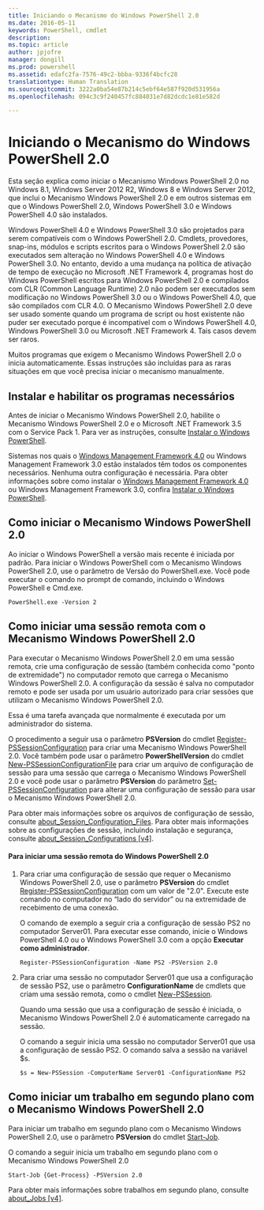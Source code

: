 ```yaml
---
title: Iniciando o Mecanismo do Windows PowerShell 2.0
ms.date: 2016-05-11
keywords: PowerShell, cmdlet
description: 
ms.topic: article
author: jpjofre
manager: dongill
ms.prod: powershell
ms.assetid: edafc2fa-7576-49c2-bbba-9336f4bcfc28
translationtype: Human Translation
ms.sourcegitcommit: 3222a0ba54e87b214c5ebf64e587f920d531956a
ms.openlocfilehash: 094c3c9f240457fc884031e7d82dcdc1e81e582d

---
```


# Iniciando o Mecanismo do Windows PowerShell 2.0
Esta seção explica como iniciar o Mecanismo Windows PowerShell 2.0 no Windows 8.1, Windows Server 2012 R2, Windows 8 e Windows Server 2012, que inclui o Mecanismo Windows PowerShell 2.0 e em outros sistemas em que o Windows PowerShell 2.0, Windows PowerShell 3.0 e Windows PowerShell 4.0 são instalados.

Windows PowerShell 4.0 e Windows PowerShell 3.0 são projetados para serem compatíveis com o Windows PowerShell 2.0. Cmdlets, provedores, snap-ins, módulos e scripts escritos para o Windows PowerShell 2.0 são executados sem alteração no Windows PowerShell 4.0 e Windows PowerShell 3.0. No entanto, devido a uma mudança na política de ativação de tempo de execução no Microsoft .NET Framework 4, programas host do Windows PowerShell escritos para Windows PowerShell 2.0 e compilados com CLR (Common Language Runtime) 2.0 não podem ser executados sem modificação no Windows PowerShell 3.0 ou o Windows PowerShell 4.0, que são compilados com CLR 4.0. O Mecanismo Windows PowerShell 2.0 deve ser usado somente quando um programa de script ou host existente não puder ser executado porque é incompatível com o Windows PowerShell 4.0, Windows PowerShell 3.0 ou Microsoft .NET Framework 4. Tais casos devem ser raros.

Muitos programas que exigem o Mecanismo Windows PowerShell 2.0 o inicia automaticamente. Essas instruções são incluídas para as raras situações em que você precisa iniciar o mecanismo manualmente.

## Instalar e habilitar os programas necessários
Antes de iniciar o Mecanismo Windows PowerShell 2.0, habilite o Mecanismo Windows PowerShell 2.0 e o Microsoft .NET Framework 3.5 com o Service Pack 1. Para ver as instruções, consulte [Instalar o Windows PowerShell](Installing-Windows-PowerShell.md).

Sistemas nos quais o [Windows Management Framework 4.0](http://go.microsoft.com/fwlink/?LinkID=293881) ou Windows Management Framework 3.0 estão instalados têm todos os componentes necessários. Nenhuma outra configuração é necessária. Para obter informações sobre como instalar o [Windows Management Framework 4.0](http://go.microsoft.com/fwlink/?LinkID=293881) ou Windows Management Framework 3.0, confira [Instalar o Windows PowerShell](Installing-Windows-PowerShell.md).

## Como iniciar o Mecanismo Windows PowerShell 2.0
Ao iniciar o Windows PowerShell a versão mais recente é iniciada por padrão. Para iniciar o Windows PowerShell com o Mecanismo Windows PowerShell 2.0, use o parâmetro de Versão do PowerShell.exe. Você pode executar o comando no prompt de comando, incluindo o Windows PowerShell e Cmd.exe.

```
PowerShell.exe -Version 2
```

## Como iniciar uma sessão remota com o Mecanismo Windows PowerShell 2.0
Para executar o Mecanismo Windows PowerShell 2.0 em uma sessão remota, crie uma configuração de sessão (também conhecida como "ponto de extremidade") no computador remoto que carrega o Mecanismo Windows PowerShell 2.0. A configuração da sessão é salva no computador remoto e pode ser usada por um usuário autorizado para criar sessões que utilizam o Mecanismo Windows PowerShell 2.0.

Essa é uma tarefa avançada que normalmente é executada por um administrador do sistema.

O procedimento a seguir usa o parâmetro **PSVersion** do cmdlet [Register-PSSessionConfiguration](https://technet.microsoft.com/en-us/library/e9152ae2-bd6d-4056-9bc7-dc1893aa29ea) para criar uma Mecanismo Windows PowerShell 2.0. Você também pode usar o parâmetro **PowerShellVersion** do cmdlet [New-PSSessionConfigurationFile](https://technet.microsoft.com/en-us/library/5f3e3633-6e90-479c-aea9-ba45a1954866) para criar um arquivo de configuração de sessão para uma sessão que carrega o Mecanismo Windows PowerShell 2.0 e você pode usar o parâmetro **PSVersion** do parâmetro [Set-PSSessionConfiguration](https://technet.microsoft.com/en-us/library/b21fbad3-1759-4260-b206-dcb8431cd6ea) para alterar uma configuração de sessão para usar o Mecanismo Windows PowerShell 2.0.

Para obter mais informações sobre os arquivos de configuração de sessão, consulte [about_Session_Configuration_Files](https://technet.microsoft.com/en-us/library/c7217447-1ebf-477b-a8ef-4dbe9a1473b8). Para obter mais informações sobre as configurações de sessão, incluindo instalação e segurança, consulte [about_Session_Configurations [v4]](https://technet.microsoft.com/en-us/library/a2fbe12a-350c-4d04-be50-24102824e3ab).

#### Para iniciar uma sessão remota do Windows PowerShell 2.0

1.  Para criar uma configuração de sessão que requer o Mecanismo Windows PowerShell 2.0, use o parâmetro **PSVersion** do cmdlet [Register-PSSessionConfiguration](https://technet.microsoft.com/en-us/library/e9152ae2-bd6d-4056-9bc7-dc1893aa29ea) com um valor de "2.0". Execute este comando no computador no “lado do servidor” ou na extremidade de recebimento de uma conexão.

    O comando de exemplo a seguir cria a configuração de sessão PS2 no computador Server01. Para executar esse comando, inicie o Windows PowerShell 4.0 ou o Windows PowerShell 3.0 com a opção **Executar como administrador**.

    ```
    Register-PSSessionConfiguration -Name PS2 -PSVersion 2.0
    ```

2.  Para criar uma sessão no computador Server01 que usa a configuração de sessão PS2, use o parâmetro **ConfigurationName** de cmdlets que criam uma sessão remota, como o cmdlet [New-PSSession](https://technet.microsoft.com/en-us/library/76f6628c-054c-4eda-ba7a-a6f28daaa26f).

    Quando uma sessão que usa a configuração de sessão é iniciada, o Mecanismo Windows PowerShell 2.0 é automaticamente carregado na sessão.

    O comando a seguir inicia uma sessão no computador Server01 que usa a configuração de sessão PS2. O comando salva a sessão na variável $s.

    ```
    $s = New-PSSession -ComputerName Server01 -ConfigurationName PS2
    ```

## Como iniciar um trabalho em segundo plano com o Mecanismo Windows PowerShell 2.0
Para iniciar um trabalho em segundo plano com o Mecanismo Windows PowerShell 2.0, use o parâmetro **PSVersion** do cmdlet [Start-Job](https://technet.microsoft.com/en-us/library/2bc04935-0deb-4ec0-b856-d7290cca6442).

O comando a seguir inicia um trabalho em segundo plano com o Mecanismo Windows PowerShell 2.0

```
Start-Job {Get-Process} -PSVersion 2.0
```

Para obter mais informações sobre trabalhos em segundo plano, consulte [about_Jobs [v4]](https://technet.microsoft.com/en-us/library/7362512a-8a4e-4575-b2ea-a740e5c4f002).




<!--HONumber=Aug16_HO4-->



